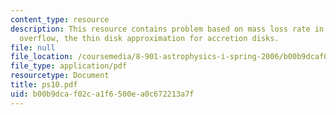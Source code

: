 ```yaml
---
content_type: resource
description: This resource contains problem based on mass loss rate in Roche lobe
  overflow, the thin disk approximation for accretion disks.
file: null
file_location: /coursemedia/8-901-astrophysics-i-spring-2006/b00b9dcaf02ca1f6500ea0c672213a7f_ps10.pdf
file_type: application/pdf
resourcetype: Document
title: ps10.pdf
uid: b00b9dca-f02c-a1f6-500e-a0c672213a7f
---
```


